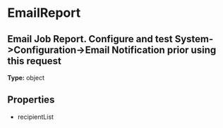 # EmailReport

## Email Job Report. Configure and test System->Configuration->Email Notification prior using this request

**Type:** object

## Properties
* recipientList
